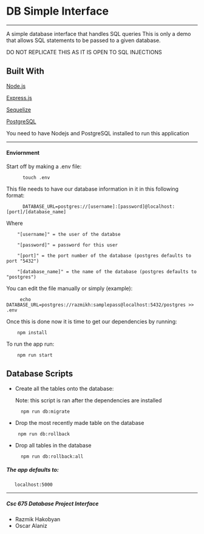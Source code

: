 # DB Simple Interface
----------------------------------------------------------
A simple database interface that handles SQL queries
This is only a demo that allows SQL statements to be passed to a given database. 

DO NOT REPLICATE THIS AS IT IS OPEN TO SQL INJECTIONS

## Built With


   [Node.js](https://nodejs.org/en/)
   
   [Express.js](https://expressjs.com/)
   
   [Sequelize](http://docs.sequelizejs.com/)
   
   [PostgreSQL](https://www.postgresql.org/)
   
   You need to have Nodejs and PostgreSQL installed to run this application
   
---------------------------------------------------------------------   
#### Enviornment
Start off by making a .env file:

          touch .env
   
This file needs to have our database information in it in this following format:

          DATABASE_URL=postgres://[username]:[password]@localhost:[port]/[database_name]
          
          
Where   
         
        "[username]" = the user of the databse

        "[password]" = password for this user
        
        "[port]" = the port number of the database (postgres defaults to port "5432")
        
        "[database_name]" = the name of the database (postgres defaults to "postgres")
        
You can edit the file manually or simply (example): 

         echo DATABASE_URL=postgres://razmikh:samplepass@localhost:5432/postgres >> .env



Once this is done now it is time to get our dependencies by running:
  
        npm install

To run the app run:

        npm run start
## Database Scripts

* Create all the tables onto the database:
      
     Note: this script is ran after the dependencies are installed
             
        npm run db:migrate
        
 * Drop the most recently made table on the database
 
        npm run db:rollback
        
* Drop all tables in the database

        npm run db:rollback:all

##### The app defaults to: 

       localhost:5000

---------------------------------

##### Csc 675 Database Project Interface
   
   * Razmik Hakobyan
   * Oscar Alaniz
